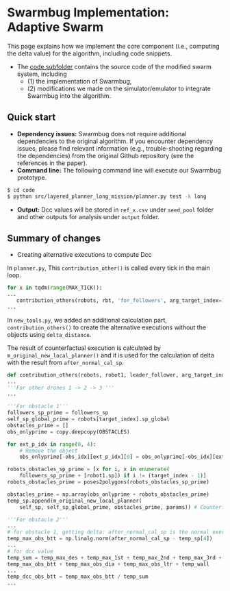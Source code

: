# Swarmbug Implementation: Adaptive Swarm

This page explains how we implement the core component (i.e., computing the delta value) for the algorithm, including code snippets.

- The [code subfolder](./code) contains the source code of the modified swarm system, including
  - (1) the implementation of Swarmbug,
  - (2) modifications we made on the simulator/emulator to integrate Swarmbug into the algorithm.

## Quick start

- **Dependency issues:** Swarmbug does not require additional dependencies to the original algorithm. If you encounter dependency issues, please find relevant information (e.g., trouble-shooting regarding the dependencies) from the original Github repository (see the references in the paper).
- **Command line:** The following command line will execute our Swarmbug prototype.

```bash
$ cd code
$ python src/layered_planner_long_mission/planner.py test -k long
```

- **Output:** Dcc values will be stored in `ref_x.csv` under `seed_pool` folder and other outputs for analysis under `output` folder.

## Summary of changes

- Creating alternative executions to compute Dcc

In `planner.py`, This `contribution_other()` is called every tick in the main loop.

```python
for x in tqdm(range(MAX_TICK)):
...
   contribution_others(robots, rbt, 'for_followers', arg_target_index=1, simulation_tick=simul_tick, followers_sp=followers_sp, params=params, OBSTACLES=OBSTACLES, target_obs=target_obs)
...
```

In `new_tools.py`, we added an additional calculation part, `contribution_others()` to create the alternative executions without the objects using `delta_distance`.

The result of counterfactual execution is calculated by `m_original_new_local_planner()` and it is used for the calculation of delta with the result from `after_normal_cal_sp`.

```python
def contribution_others(robots, robot1, leader_follower, arg_target_index, simulation_tick, followers_sp, params, OBSTACLES, target_obs):
...
'''For other drones 1 -> 2 -> 3 '''
...

'''For obstacle 1'''
followers_sp_prime = followers_sp
self_sp_global_prime = robots[target_index].sp_global
obstacles_prime = []
obs_onlyprime = copy.deepcopy(OBSTACLES)

for ext_p_idx in range(0, 4):
    # Remove the object
    obs_onlyprime[-obs_idx][ext_p_idx][0] = obs_onlyprime[-obs_idx][ext_p_idx][0] + delta_distance

robots_obstacles_sp_prime = [x for i, x in enumerate(
    followers_sp_prime + [robot1.sp]) if i != (target_index - 1)]
robots_obstacles_prime = poses2polygons(robots_obstacles_sp_prime)

obstacles_prime = np.array(obs_onlyprime + robots_obstacles_prime)
temp_sp.append(m_original_new_local_planner(
    self_sp, self_sp_global_prime, obstacles_prime, params)) # Counterfactual execution

'''For obstacle 2'''
...
# for obstacle 1, getting delta: after_normal_cal_sp is the normal execution
temp_max_obs_btt = np.linalg.norm(after_normal_cal_sp - temp_sp[4])
...
# for dcc value
temp_sum = temp_max_des + temp_max_1st + temp_max_2nd + temp_max_3rd + \
temp_max_obs_btt + temp_max_obs_dia + temp_max_obs_ltr + temp_wall
...
temp_dcc_obs_btt = temp_max_obs_btt / temp_sum
...

```

